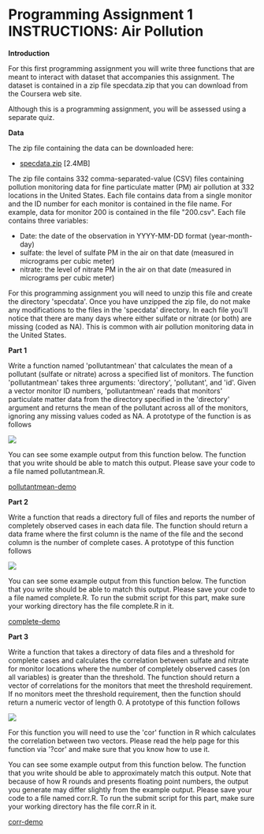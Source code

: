 # Programming Assignment 1 INSTRUCTIONS: Air Pollution

**Introduction**

For this first programming assignment you will write three functions that are meant to interact with dataset that accompanies this assignment. The dataset is contained in a zip file specdata.zip that you can download from the Coursera web site. 

Although this is a programming assignment, you will be assessed using a separate quiz.

**Data**

The zip file containing the data can be downloaded here:

- [specdata.zip](https://d396qusza40orc.cloudfront.net/rprog%2Fdata%2Fspecdata.zip) [2.4MB]

The zip file contains 332 comma-separated-value (CSV) files containing pollution monitoring data for fine particulate matter (PM) air pollution at 332 locations in the United States. Each file contains data from a single monitor and the ID number for each monitor is contained in the file name. For example, data for monitor 200 is contained in the file "200.csv". Each file contains three variables:

- Date: the date of the observation in YYYY-MM-DD format (year-month-day)
- sulfate: the level of sulfate PM in the air on that date (measured in micrograms per cubic meter)
- nitrate: the level of nitrate PM in the air on that date (measured in micrograms per cubic meter)

For this programming assignment you will need to unzip this file and create the directory 'specdata'. Once you have unzipped the zip file, do not make any modifications to the files in the 'specdata' directory. In each file you'll notice that there are many days where either sulfate or nitrate (or both) are missing (coded as NA). This is common with air pollution monitoring data in the United States.

**Part 1**

Write a function named 'pollutantmean' that calculates the mean of a pollutant (sulfate or nitrate) across a specified list of monitors. The function 'pollutantmean' takes three arguments: 'directory', 'pollutant', and 'id'. Given a vector monitor ID numbers, 'pollutantmean' reads that monitors' particulate matter data from the directory specified in the 'directory' argument and returns the mean of the pollutant across all of the monitors, ignoring any missing values coded as NA. A prototype of the function is as follows

![](https://d3c33hcgiwev3.cloudfront.net/imageAssetProxy.v1/AniR5o00EeWk4wrqfRkIMQ_26d94fc4f878a8b60240f6fda6e17f6c_Screen-Shot-2015-11-17-at-9.03.29-AM.png?expiry=1706400000000&hmac=SkedXPrJTXmFKYFwtdODHpTR2oZpqJbSB-2vE3UQVpE)

You can see some example output from this function below. The function that you write should be able to match this output. Please save your code to a file named pollutantmean.R.

[pollutantmean-demo](https://d3c33hcgiwev3.cloudfront.net/_3b0da118473bfa0845efddcbe29cc336_pollutantmean-demo.html?Expires=1706400000&Signature=fblGLr-1rXKAdF2KSyk2hCHu3q1eebAqFSQVLt6cUQbiu-Gb6KEr1nJyxIV7RMZCdEY3VLr7JfNfzzJXbMqScdm4CN-XZ8CxLud46UTj80~QwHMZ9ZPCqQNXioFbNee2H0BUpy2g41Md1CfIXRwQtMz3hyztMwOHVkzaG35snuQ_&Key-Pair-Id=APKAJLTNE6QMUY6HBC5A)

**Part 2**

Write a function that reads a directory full of files and reports the number of completely observed cases in each data file. The function should return a data frame where the first column is the name of the file and the second column is the number of complete cases. A prototype of this function follows

![](https://d3c33hcgiwev3.cloudfront.net/imageAssetProxy.v1/Jnt5oY00EeWisRLkE7o57Q_2713e281672695ec59b29f83ec95f7b1_Screen-Shot-2015-11-17-at-9.04.23-AM.png?expiry=1706400000000&hmac=sORypYDufwvmAEZYRoto23rW0zUk7zQJqE7uFnpHgug)

You can see some example output from this function below. The function that you write should be able to match this output. Please save your code to a file named complete.R. To run the submit script for this part, make sure your working directory has the file complete.R in it.

[complete-demo](https://d3c33hcgiwev3.cloudfront.net/_3b0da118473bfa0845efddcbe29cc336_complete-demo.html?Expires=1706400000&Signature=VyVg9AGp3iFfb2opYWhrBffnUlV9kRyUZ6N~PeLyYVmsGaMJssk3AB4PiJCTwuoVsSul79KduRSrMhQAo95v5VV9cVQxh3pa4bHZ-JXQUCiOd1eyr5tSlV~Lv7yqqrul~P1Gura5XOIrNp7iHIapBgsxryvVcA4x2j2-YFmrwnw_&Key-Pair-Id=APKAJLTNE6QMUY6HBC5A)

**Part 3**

Write a function that takes a directory of data files and a threshold for complete cases and calculates the correlation between sulfate and nitrate for monitor locations where the number of completely observed cases (on all variables) is greater than the threshold. The function should return a vector of correlations for the monitors that meet the threshold requirement. If no monitors meet the threshold requirement, then the function should return a numeric vector of length 0. A prototype of this function follows

![](https://d3c33hcgiwev3.cloudfront.net/imageAssetProxy.v1/OXaiR400EeWk4wrqfRkIMQ_dafbb49ef127335cf1f9468fcadbd4ee_Screen-Shot-2015-11-17-at-9.05.01-AM.png?expiry=1706400000000&hmac=FxSKeuk6u1lUKsM3YETvFD1CXQt1EQQA1J5kq_b_xLk)

For this function you will need to use the 'cor' function in R which calculates the correlation between two vectors. Please read the help page for this function via '?cor' and make sure that you know how to use it.

You can see some example output from this function below. The function that you write should be able to approximately match this output. Note that because of how R rounds and presents floating point numbers, the output you generate may differ slightly from the example output. Please save your code to a file named corr.R. To run the submit script for this part, make sure your working directory has the file corr.R in it.

[corr-demo](https://d3c33hcgiwev3.cloudfront.net/_e92e575b8e62dcb1e3a086d2ff0d5a1e_corr-demo.html?Expires=1706400000&Signature=I8SzLG8h0GRIQCdA~6jEueVLc0Y-BpVhA4Q7NC-xhU~JlrRbY5-psQDCDsJb99Gq3gg3rVM6ig07dC6m-uCLiR2Im75NSkYY39hGuDuVeKj4lwUv0xddgHMbC1~L5sobPGd89IplxpwjqaCx1wOMVk5AmwFLMYsM8j72Kn~dtyo_&Key-Pair-Id=APKAJLTNE6QMUY6HBC5A)